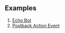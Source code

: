 ## Examples
1. [Echo Bot](https://github.com/jekalmin/HASS-line-bot/tree/master/examples/example1)
2. [Postback Action Event](https://github.com/jekalmin/HASS-line-bot/tree/master/examples/example2)